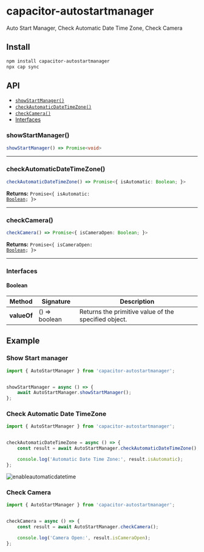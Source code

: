 # capacitor-autostartmanager

Auto Start Manager, Check Automatic Date Time Zone, Check Camera

## Install

```bash
npm install capacitor-autostartmanager
npx cap sync
```

## API

<docgen-index>

* [`showStartManager()`](#showstartmanager)
* [`checkAutomaticDateTimeZone()`](#checkautomaticdatetimezone)
* [`checkCamera()`](#checkcamera)
* [Interfaces](#interfaces)

</docgen-index>

<docgen-api>
<!--Update the source file JSDoc comments and rerun docgen to update the docs below-->

### showStartManager()

```typescript
showStartManager() => Promise<void>
```

--------------------


### checkAutomaticDateTimeZone()

```typescript
checkAutomaticDateTimeZone() => Promise<{ isAutomatic: Boolean; }>
```

**Returns:** <code>Promise&lt;{ isAutomatic: <a href="#boolean">Boolean</a>; }&gt;</code>

--------------------


### checkCamera()

```typescript
checkCamera() => Promise<{ isCameraOpen: Boolean; }>
```

**Returns:** <code>Promise&lt;{ isCameraOpen: <a href="#boolean">Boolean</a>; }&gt;</code>

--------------------


### Interfaces


#### Boolean

| Method      | Signature        | Description                                          |
| ----------- | ---------------- | ---------------------------------------------------- |
| **valueOf** | () =&gt; boolean | Returns the primitive value of the specified object. |

## Example

### Show Start manager

```typescript
import { AutoStartManager } from 'capacitor-autostartmanager';


showStartManager = async () => {
    await AutoStartManager.showStartManager();
};

```

### Check Automatic Date TimeZone

```typescript
import { AutoStartManager } from 'capacitor-autostartmanager';


checkAutomaticDateTimeZone = async () => {
    const result = await AutoStartManager.checkAutomaticDateTimeZone();

    console.log('Automatic Date Time Zone:', result.isAutomatic);
};

```
![enableautomaticdatetime](https://github.com/asephermann/pictures/blob/main/enableautomaticdatetime.jpg)

### Check Camera

```typescript
import { AutoStartManager } from 'capacitor-autostartmanager';


checkCamera = async () => {
    const result = await AutoStartManager.checkCamera();

    console.log('Camera Open:', result.isCameraOpen);
};

```
</docgen-api>